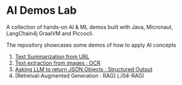 # AI Demos Lab
A collection of hands-on AI &amp; ML  demos built with Java, Micronaut, LangChain4j GraalVM and Piccocli. 

The repository showcases some demos of how to apply AI concepts

1. [Text Summarization  from URL](./01-summarizer/)
2. [Text extraction from images : OCR](./02-ocr/)
3. [Asking LLM to return JSON Objects : Structured Output ](./03-StructuredOutputs/)
4. [Retreival-Augmented Generation : RAG] (./04-RAG)
